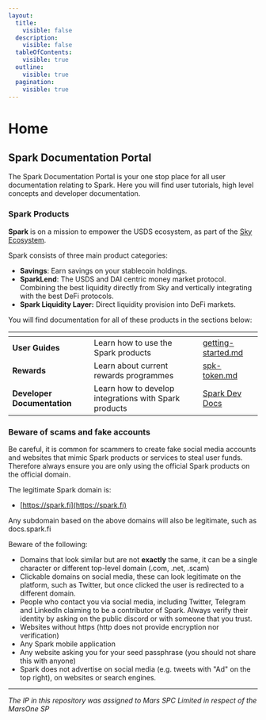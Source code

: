 ```yaml
---
layout:
  title:
    visible: false
  description:
    visible: false
  tableOfContents:
    visible: true
  outline:
    visible: true
  pagination:
    visible: true
---
```


# Home

## **Spark Documentation Portal**

The Spark Documentation Portal is your one stop place for all user documentation relating to Spark. Here you will find user tutorials, high level concepts and developer documentation.

### Spark Products

**Spark** is on a mission to empower the USDS ecosystem, as part of the [Sky Ecosystem](https://sky.money).

Spark consists of three main product categories:

* **Savings**: Earn savings on your stablecoin holdings.
* **SparkLend**: The USDS and DAI centric money market protocol. Combining the best liquidity directly from Sky and vertically integrating with the best DeFi protocols.
* **Spark Liquidity Layer:** Direct liquidity provision into DeFi markets.

You will find documentation for all of these products in the sections below:

<table data-view="cards"><thead><tr><th></th><th></th><th data-hidden data-card-target data-type="content-ref"></th></tr></thead><tbody><tr><td><strong>User Guides</strong></td><td>Learn how to use the Spark products</td><td><a href="user-guides/getting-started.md">getting-started.md</a></td></tr><tr><td><strong>Rewards</strong></td><td>Learn about current rewards programmes</td><td><a href="rewards/spk-token.md">spk-token.md</a></td></tr><tr><td><strong>Developer Documentation</strong></td><td>Learn how to develop integrations with Spark products</td><td><a href="https://app.gitbook.com/o/HdgfPReNaJoFbN7B3nr5/s/JoPOn9EuKR5wJyQRcvjo/">Spark Dev Docs</a></td></tr></tbody></table>

### Beware of scams and fake accounts

Be careful, it is common for scammers to create fake social media accounts and websites that mimic Spark products or services to steal user funds. Therefore always ensure you are only using the official Spark products on the official domain.

The legitimate Spark domain is:

* [https://spark.fi](https://spark.fi)

Any subdomain based on the above domains will also be legitimate, such as docs.spark.fi

Beware of the following:

* Domains that look similar but are not **exactly** the same, it can be a single character or different top-level domain (.com, .net, .scam)
* Clickable domains on social media, these can look legitimate on the platform, such as Twitter, but once clicked the user is redirected to a different domain.
* People who contact you via social media, including Twitter, Telegram and LinkedIn claiming to be a contributor of Spark. Always verify their identity by asking on the public discord or with someone that you trust.
* Websites without https (http does not provide encryption nor verification)
* Any Spark mobile application
* Any website asking you for your seed passphrase (you should not share this with anyone)&#x20;
* Spark does not advertise on social media (e.g. tweets with "Ad" on the top right), on websites or search engines.

***

_The IP in this repository was assigned to Mars SPC Limited in respect of the MarsOne SP_
